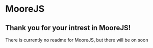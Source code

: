 # MooreJS

<h2>Thank you for your intrest in MooreJS! </h1>
<p> There is currently no readme for MooreJS, but there will be on soon </p>
